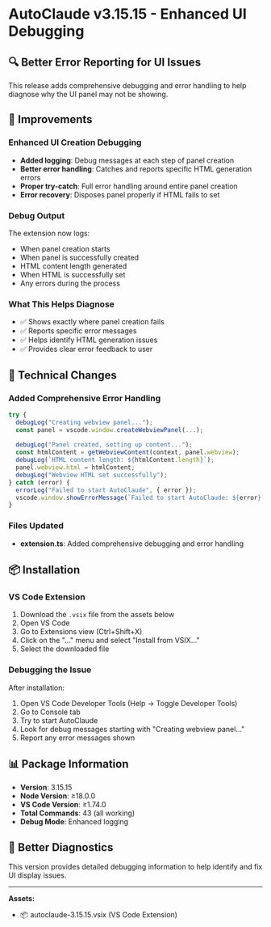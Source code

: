 # AutoClaude v3.15.15 - Enhanced UI Debugging

## 🔍 Better Error Reporting for UI Issues

This release adds comprehensive debugging and error handling to help diagnose why the UI panel may not be showing.

## 🐛 Improvements

### Enhanced UI Creation Debugging
- **Added logging**: Debug messages at each step of panel creation
- **Better error handling**: Catches and reports specific HTML generation errors
- **Proper try-catch**: Full error handling around entire panel creation
- **Error recovery**: Disposes panel properly if HTML fails to set

### Debug Output
The extension now logs:
- When panel creation starts
- When panel is successfully created
- HTML content length generated
- When HTML is successfully set
- Any errors during the process

### What This Helps Diagnose
- ✅ Shows exactly where panel creation fails
- ✅ Reports specific error messages
- ✅ Helps identify HTML generation issues
- ✅ Provides clear error feedback to user

## 🔧 Technical Changes

### Added Comprehensive Error Handling
```typescript
try {
  debugLog("Creating webview panel...");
  const panel = vscode.window.createWebviewPanel(...);
  
  debugLog("Panel created, setting up content...");
  const htmlContent = getWebviewContent(context, panel.webview);
  debugLog(`HTML content length: ${htmlContent.length}`);
  panel.webview.html = htmlContent;
  debugLog("Webview HTML set successfully");
} catch (error) {
  errorLog("Failed to start AutoClaude", { error });
  vscode.window.showErrorMessage(`Failed to start AutoClaude: ${error}`);
}
```

### Files Updated
- **extension.ts**: Added comprehensive debugging and error handling

## 📦 Installation

### VS Code Extension
1. Download the `.vsix` file from the assets below
2. Open VS Code
3. Go to Extensions view (Ctrl+Shift+X)
4. Click on the "..." menu and select "Install from VSIX..."
5. Select the downloaded file

### Debugging the Issue
After installation:
1. Open VS Code Developer Tools (Help → Toggle Developer Tools)
2. Go to Console tab
3. Try to start AutoClaude
4. Look for debug messages starting with "Creating webview panel..."
5. Report any error messages shown

## 📊 Package Information

- **Version**: 3.15.15
- **Node Version**: ≥18.0.0
- **VS Code Version**: ≥1.74.0
- **Total Commands**: 43 (all working)
- **Debug Mode**: Enhanced logging

## 🎉 Better Diagnostics

This version provides detailed debugging information to help identify and fix UI display issues.

---

**Assets:**
- 📦 autoclaude-3.15.15.vsix (VS Code Extension)